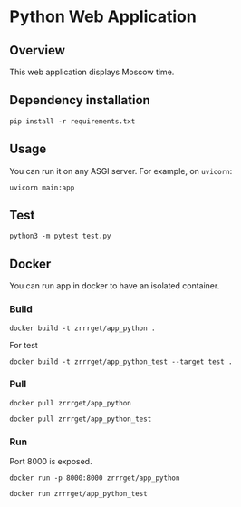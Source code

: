 # Python Web Application
## Overview
This web application displays Moscow time.
## Dependency installation
```
pip install -r requirements.txt
```
## Usage
You can run it on any ASGI server. For example, on `uvicorn`:
```
uvicorn main:app
```
## Test
```
python3 -m pytest test.py
```

## Docker
You can run app in docker to have an isolated container.
### Build
```
docker build -t zrrrget/app_python .
```
For test
```
docker build -t zrrrget/app_python_test --target test .
```
### Pull
```
docker pull zrrrget/app_python
```
```
docker pull zrrrget/app_python_test
```
### Run
Port 8000 is exposed.
```
docker run -p 8000:8000 zrrrget/app_python
```
```
docker run zrrrget/app_python_test
```
